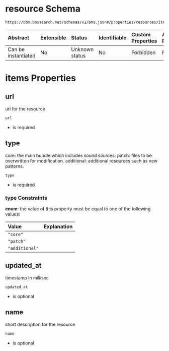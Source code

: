 # resource Schema

```txt
https://bbm.bmssearch.net/schemas/v1/bms.json#/properties/resources/items
```



| Abstract            | Extensible | Status         | Identifiable | Custom Properties | Additional Properties | Access Restrictions | Defined In                                                                  |
| :------------------ | :--------- | :------------- | :----------- | :---------------- | :-------------------- | :------------------ | :-------------------------------------------------------------------------- |
| Can be instantiated | No         | Unknown status | No           | Forbidden         | Forbidden             | none                | [bms.schema.json*](../../schemas/v1/bms.schema.json "open original schema") |

# items Properties



## url

url for the resource

`url`

*   is required

## type

core: the main bundle which includes sound sources. patch: files to be overwritten for modification. additional: additional resources such as new patterns.

`type`

*   is required

### type Constraints

**enum**: the value of this property must be equal to one of the following values:

| Value          | Explanation |
| :------------- | :---------- |
| `"core"`       |             |
| `"patch"`      |             |
| `"additional"` |             |

## updated_at

timestamp in millisec

`updated_at`

*   is optional

## name

short description for the resource

`name`

*   is optional
